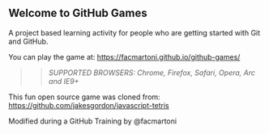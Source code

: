 ## Welcome to GitHub Games

A project based learning activity for people who are getting started with Git and GitHub.

You can play the game at: https://facmartoni.github.io/github-games/

>> _*SUPPORTED BROWSERS*: Chrome, Firefox, Safari, Opera, Arc and IE9+_

This fun open source game was cloned from: https://github.com/jakesgordon/javascript-tetris

Modified during a GitHub Training by @facmartoni
